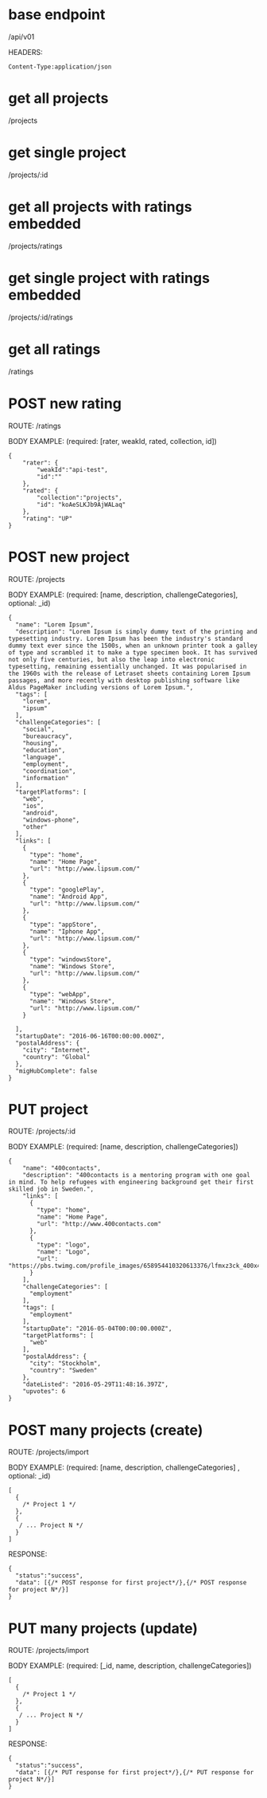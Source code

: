# base endpoint
/api/v01

HEADERS:
```
Content-Type:application/json
```

# get all projects
/projects

# get single project
/projects/:id

# get all projects with ratings embedded
/projects/ratings

# get single project with ratings embedded
/projects/:id/ratings

# get all ratings
/ratings

# POST new rating

ROUTE: /ratings

BODY EXAMPLE: (required: [rater, weakId, rated, collection, id])
```
{
    "rater": {
        "weakId":"api-test",
        "id":""
    },
    "rated": {
        "collection":"projects",
        "id": "koAeSLKJb9AjWALaq"
    },
    "rating": "UP"
}
```
# POST new project

ROUTE: /projects

BODY EXAMPLE: (required: [name, description, challengeCategories], optional: _id)
```
{
  "name": "Lorem Ipsum",
  "description": "Lorem Ipsum is simply dummy text of the printing and typesetting industry. Lorem Ipsum has been the industry's standard dummy text ever since the 1500s, when an unknown printer took a galley of type and scrambled it to make a type specimen book. It has survived not only five centuries, but also the leap into electronic typesetting, remaining essentially unchanged. It was popularised in the 1960s with the release of Letraset sheets containing Lorem Ipsum passages, and more recently with desktop publishing software like Aldus PageMaker including versions of Lorem Ipsum.",
  "tags": [
    "lorem",
    "ipsum"
  ],
  "challengeCategories": [
    "social",
    "bureaucracy",
    "housing",
    "education",
    "language",
    "employment",
    "coordination",
    "information"
  ],
  "targetPlatforms": [
    "web",
    "ios",
    "android",
    "windows-phone",
    "other"
  ],
  "links": [
    {
      "type": "home",
      "name": "Home Page",
      "url": "http://www.lipsum.com/"
    },
    {
      "type": "googlePlay",
      "name": "Android App",
      "url": "http://www.lipsum.com/"
    },
    {
      "type": "appStore",
      "name": "Iphone App",
      "url": "http://www.lipsum.com/"
    },
    {
      "type": "windowsStore",
      "name": "Windows Store",
      "url": "http://www.lipsum.com/"
    },
    {
      "type": "webApp",
      "name": "Windows Store",
      "url": "http://www.lipsum.com/"
    }
    
  ],
  "startupDate": "2016-06-16T00:00:00.000Z",
  "postalAddress": {
    "city": "Internet",
    "country": "Global"
  },
  "migHubComplete": false
}
```

# PUT project

ROUTE: /projects/:id

BODY EXAMPLE: (required: [name, description, challengeCategories])
```
{
    "name": "400contacts",
    "description": "400contacts is a mentoring program with one goal in mind. To help refugees with engineering background get their first skilled job in Sweden.",
    "links": [
      {
        "type": "home",
        "name": "Home Page",
        "url": "http://www.400contacts.com"
      },
      {
        "type": "logo",
        "name": "Logo",
        "url": "https://pbs.twimg.com/profile_images/658954410320613376/lfmxz3ck_400x400.png"
      }
    ],
    "challengeCategories": [
      "employment"
    ],
    "tags": [
      "employment"
    ],
    "startupDate": "2016-05-04T00:00:00.000Z",
    "targetPlatforms": [
      "web"
    ],
    "postalAddress": {
      "city": "Stockholm",
      "country": "Sweden"
    },
    "dateListed": "2016-05-29T11:48:16.397Z",
    "upvotes": 6
}
```

# POST many projects (create)

ROUTE: /projects/import

BODY EXAMPLE: (required: [name, description, challengeCategories] , optional: _id)
```
[
  { 
    /* Project 1 */
  },
  {
   / ... Project N */
  }
]
```

RESPONSE:
```
{
  "status":"success",
  "data": [{/* POST response for first project*/},{/* POST response for project N*/}]
}
```

# PUT many projects (update)

ROUTE: /projects/import

BODY EXAMPLE: (required: [_id, name, description, challengeCategories])
```
[
  { 
    /* Project 1 */
  },
  {
   / ... Project N */
  }
]
```

RESPONSE:
```
{
  "status":"success",
  "data": [{/* PUT response for first project*/},{/* PUT response for project N*/}]
}
```
